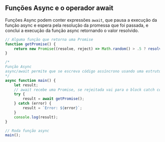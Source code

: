 ## Funções Async e o operador await
Funções Async podem conter expressões `await`, que pausa a execução da função async e espera pela resolução da promessa que foi passada, e conclui a execução da função async retornando o valor resolvido.

```js
// Alguma função que retorna uma Promise
function getPromise() {
    return new Promise((resolve, reject) => Math.random() > .5 ? resolve('Lucky') : reject('Bad Luck'));
}

/*
Função Async
async/await permite que se escreva código assíncrono usando uma estrutura de código síncrona
*/
async function main() {
    let result;
    // await recebe uma Promise, se rejeitada vai para o block catch com o erro correspondente
    try {
        result = await getPromise();
    } catch (error) {
        result = `Error: ${error}`;
    }
    console.log(result);
}

// Roda função async
main();
```
